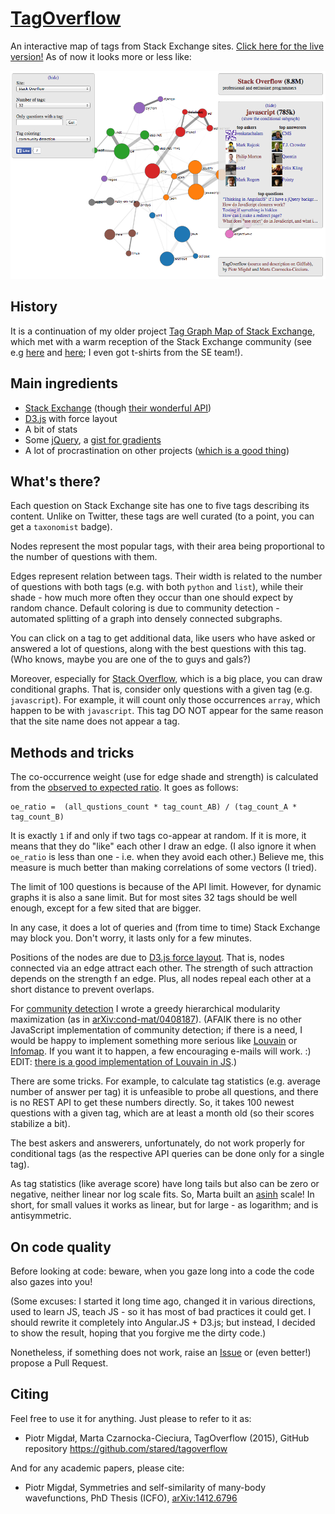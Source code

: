 [TagOverflow](http://stared.github.io/tagoverflow/)
===========

An interactive map of tags from Stack Exchange sites.
[Click here for the live version!](http://stared.github.io/tagoverflow/)
As of now it looks more or less like:

![Screenshot Dev](screenshot_dev.png)

## History

It is a continuation of my older project [Tag Graph Map of Stack Exchange](https://github.com/stared/tag-graph-map-of-stackexchange/wiki), which met with a warm reception of the Stack Exchange community (see e.g [here](http://meta.stackexchange.com/questions/157976/map-of-all-stack-exchange-sites-except-the-three-biggest) and [here](http://meta.math.stackexchange.com/questions/6479/a-graph-map-of-math-se); I even got t-shirts from the SE team!).

## Main ingredients

* [Stack Exchange](http://stackexchange.com/sites) (though [their wonderful API](https://api.stackexchange.com/docs))
* [D3.js](https://api.stackexchange.com/docs) with force layout
* A bit of stats
* Some [jQuery](http://jquery.com/), a [gist for gradients](https://gist.github.com/nowherenearithaca/4449376)
* A lot of procrastination on other projects ([which is a good thing](http://crastina.se/theres-no-projects-like-side-projects/))

## What's there?

Each question on Stack Exchange site has one to five tags describing its content. Unlike on Twitter, these tags are well curated (to a point, you can get a `taxonomist` badge). 

Nodes represent the most popular tags, with their area being proportional to the number of questions with them.

Edges represent relation between tags. Their width is related to the number of questions with both tags (e.g. with both `python` and `list`), while their shade - how much more often they occur than one should expect by random chance.
Default coloring is due to community detection - automated splitting of a graph into densely connected subgraphs.

You can click on a tag to get additional data, like users who have asked or answered a lot of questions, along with the best questions with this tag. (Who knows, maybe you are one of the to guys and gals?)

Moreover, especially for [Stack Overflow](http://stackoverflow.com/), which is a big place, you can draw conditional graphs. That is, consider only questions with a given tag (e.g. `javascript`). For example, it will count only those occurrences `array`, which happen to be with `javascript`.  This tag DO NOT appear for the same reason that the site name does not appear a tag.

## Methods and tricks

The co-occurrence weight (use for edge shade and strength) is calculated from the [observed to expected ratio](http://stats.stackexchange.com/questions/6047/does-this-quantity-related-to-independence-have-a-name/).
It goes as follows:

    oe_ratio =  (all_qustions_count * tag_count_AB) / (tag_count_A * tag_count_B)  

It is exactly `1` if and only if two tags co-appear at random. If it is more, it means that they do "like" each other I draw an edge. (I also ignore it when `oe_ratio` is less than one - i.e. when they avoid each other.) Believe me, this measure is much better than making correlations of some vectors (I tried).

The limit of 100 questions is because of the API limit. However, for dynamic graphs it is also a sane limit. But for most sites 32 tags should be well enough, except for a few sited that are bigger. 

In any case, it does a lot of queries and (from time to time) Stack Exchange may block you. Don't worry, it lasts only for a few minutes.

Positions of the nodes are due to [D3.js force layout](https://github.com/mbostock/d3/wiki/Force-Layout). That is, nodes connected via an edge attract each other. The strength of such attraction depends on the strength f an edge. Plus, all nodes repeal each other at a short distance to prevent overlaps.

For [community detection](http://digitalinterface.blogspot.it/2013/05/community-detection-in-graphs.html) I wrote a greedy hierarchical modularity maximization (as in [arXiv:cond-mat/0408187](http://arxiv.org/abs/cond-mat/0408187)). 
(AFAIK there is no other JavaScript implementation of community detection; if there is a need, I would be happy to implement something more serious like [Louvain](https://sites.google.com/site/findcommunities/) or [Infomap](http://www.mapequation.org/code.html). If you want it to happen, a few encouraging e-mails will work. :) EDIT: [there is a good implementation of Louvain in JS](https://github.com/upphiminn/jLouvain).) 

There are some tricks. For example, to calculate tag statistics (e.g. average number of answer per tag) it is unfeasible to probe all questions, and there is no REST API to get these numbers directly. So, it takes 100 newest questions with a given tag, which are at least a month old (so their scores stabilize a bit).

The best askers and answerers, unfortunately, do not work properly for conditional tags (as the respective API queries can be done only for a single tag).

As tag statistics (like average score) have long tails but also can be zero or negative, neither linear nor log scale fits. So, Marta built an [asinh](http://mathworld.wolfram.com/InverseHyperbolicSine.html) scale! In short, for small values it works as linear, but for large - as logarithm; and is antisymmetric. 

## On code quality

Before looking at code: beware, when you gaze long into a code the code also gazes into you!

(Some excuses: I started it long time ago, changed it in various directions, used to learn JS, teach JS - so it has most of bad practices it could get. I should rewrite it completely into Angular.JS + D3.js; but instead, I decided to show the result, hoping that you forgive me the dirty code.)

Nonetheless, if something does not work, raise an [Issue](https://github.com/stared/tagoverflow/issues) or (even better!) propose a Pull Request.

## Citing

Feel free to use it for anything. Just please to refer to it as:

* Piotr Migdał, Marta Czarnocka-Cieciura, TagOverflow (2015), GitHub repository https://github.com/stared/tagoverflow

And for any academic papers, please cite:

* Piotr Migdał, Symmetries and self-similarity of many-body wavefunctions, PhD Thesis (ICFO), [arXiv:1412.6796](http://arxiv.org/abs/1412.6796)
